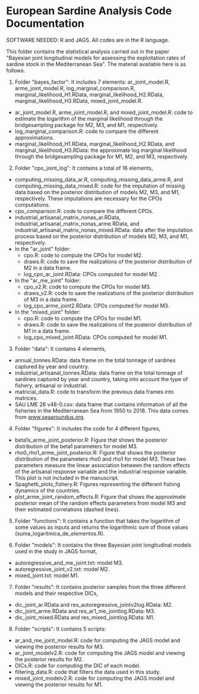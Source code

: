 # European Sardine Analysis Code Documentation
SOFTWARE NEEDED: R and JAGS. All codes are in the R language.

This folder contains the statistical analysis carried out in the paper "Bayesian joint longitudinal models for assessing the exploitation rates of sardine stock in the Mediterranean Sea". The material available here is as follows.

1. Folder "bayes_factor": It includes 7 elements: ar_joint_model.R, arme_joint_model.R, log_marginal_comparison.R, marginal_likelihood_H1.RData, marginal_likelihood_H2.RData, marginal_likelihood_H3.RData, mixed_joint_model.R.
  * ar_joint_model.R, arme_joint_model.R, and mixed_joint_model.R: code to estimate the logarithm of the marginal likelihood through the bridgesampling package for M2, M3, and M1, respectively.
  * log_marginal_comparison.R: code to compare the different approximations.
  * marginal_likelihood_H1.RData, marginal_likelihood_H2.RData, and marginal_likelihood_H3.RData: the approximate log marginal likelihood through the bridgesampling package for M1, M2, and M3, respectively.

2. Folder "cpo_joint_log": It contains a total of 16 elements,
  * computing_missing_data_ar.R, computing_missing_data_arme.R, and computing_missing_data_mixed.R: code for the imputation of missing data based on the posterior distribution of models M2, M3, and M1, respectively. These imputations are necessary for the CPOs computations.
  * cpo_comparison.R: code to compare the different CPOs.
  * industrial_artisanal_matrix_nonas_ar.RData, industrial_artisanal_matrix_nonas_arme.RData, and industrial_artisanal_matrix_nonas_mixed.RData: data after the imputation process based on the posterior distribution of models M2, M3, and M1, respectively.
  * In the "ar_joint" folder:
    * cpo.R: code to compute the CPOs for model M2.
    * draws.R: code to save the realizations of the posterior distribution of M2 in a data frame.
    * log_cpo_ar_joint.RData: CPOs computed for model M2.
  * In the "ar_me_joint" folder:
    * cpo_v2.R: code to compute the CPOs for model M3.
    * draws_v2.R: code to save the realizations of the posterior distribution of M3 in a data frame.
    * log_cpo_arme_joint2.RData: CPOs computed for model M3.
  * In the "mixed_joint" folder:
    * cpo.R: code to compute the CPOs for model M1.
    * draws.R: code to save the realizations of the posterior distribution of M1 in a data frame.
    * log_cpo_mixed_joint.RData: CPOs computed for model M1.

3. Folder "data": It contains 4 elements,
  * annual_tonnes.RData: data frame on the total tonnage of sardines captured by year and country.
  * industrial_artisanal_tonnes.RData: data frame on the total tonnage of sardines captured by year and country, taking into account the type of fishery, artisanal or industrial.
  * matricial_data.R: code to transform the previous data frames into matrices.
  * SAU LME 26 v48-0.csv: data frame that contains information of all the fisheries in the Mediterranean Sea from 1950 to 2018. This data comes from www.seaaroundus.org.

4. Folder "figures": It includes the code for 4 different figures,
  * beta1s_arme_joint_posterior.R: Figure that shows the posterior distribution of the beta1 parameters for model M3.
  * rho0_rho1_arme_joint_posterior.R: Figure that shows the posterior distribution of the parameters rho0 and rho1 for model M3. These two parameters measure the linear association between the random effects of the artisanal response variable and the industrial response variable. This plot is not included in the manuscript.
  * Spaghetti_plots_fishery.R: Figures representing the different fishing dynamics of the countries.
  * plot_arme_joint_random_effects.R: Figure that shows the approximate posterior mean of the random effects parameters from model M3 and their estimated correlations (dashed lines).
   
5. Folder "functions": It contains a function that takes the logarithm of some values as inputs and returns the logarithmic sum of those values (suma_logaritmica_de_elementos.R).

6. Folder "models": It contains the three Bayesian joint longitudinal models used in the study in JAGS format,
  * autoregressive_and_me_joint.txt: model M3.
  * autoregressive_joint_v2.txt: model M2.
  * mixed_joint.txt: model M1.

7. Folder "results": It contains posterior samples from the three different models and their respective DICs,
  * dic_joint_ar.RData and res_autoregressive_jointv2log.RData: M2.
  * dic_joint_arme.RData and res_ar1_me_jointlog.RData: M3.
  * dic_joint_mixed.RData and res_mixed_jointlog.RData: M1.

8. Folder "scripts": It contains 5 scripts:
  * ar_and_me_joint_model.R: code for computing the JAGS model and viewing the posterior results for M3.
  * ar_joint_modelv2.R: code for computing the JAGS model and viewing the posterior results for M2.
  * DICs.R: code for computing the DIC of each model.
  * filtering_data.R: code that filters the data used in this study.
  * mixed_joint_modelv2.R: code for computing the JAGS model and viewing the posterior results for M1.
